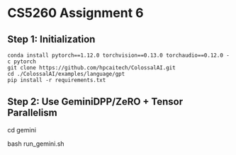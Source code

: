 # CS5260 Assignment 6

## Step 1: Initialization

```
conda install pytorch==1.12.0 torchvision==0.13.0 torchaudio==0.12.0 -c pytorch
git clone https://github.com/hpcaitech/ColossalAI.git
cd ./ColossalAI/examples/language/gpt
pip install -r requirements.txt
```

## Step 2: Use GeminiDPP/ZeRO + Tensor Parallelism

cd gemini

bash run_gemini.sh
